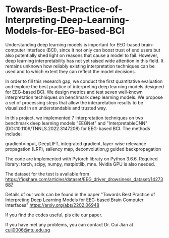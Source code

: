 # Towards-Best-Practice-of-Interpreting-Deep-Learning-Models-for-EEG-based-BCI
Understanding deep learning models is important for EEG-based brain-computer interface (BCI), since it not only can boost trust of end users but also potentially shed light on reasons that cause a model to fail. However, deep learning interpretability has not yet raised wide attention in this field. It remains unknown how reliably existing interpretation techniques can be used and to which extent they can reflect the model decisions. 

In order to fill this research gap, we conduct the first quantitative evaluation and explore the best practice of interpreting deep learning models designed for EEG-based BCI. We design metrics and test seven well-known interpretation techniques on benchmark deep learning models. We propose a set of processing steps that allow the interpretation results to be visualized in an understandable and trusted way.

In this project, we implemented 7 interpretation techniques on two benchmark deep learning models "EEGNet" and "InterpretableCNN" (DOI:10.1109/TNNLS.2022.3147208) for EEG-based BCI. The methods include:
    
gradient×input, 
DeepLIFT, 
integrated gradient, 
layer-wise relevance propagation (LRP),
saliency map, 
deconvolution,g
guided backpropagation

The code are implemented with Pytorch libraty on Python 3.6.6.
Required library: torch, scipy, numpy, matplotlib, mne.
Nvidia GPU is also needed. 

The dataset for the test is available from 
https://figshare.com/articles/dataset/EEG_driver_drowsiness_dataset/14273687

Details of our work can be found in the paper 
"Towards Best Practice of Interpreting Deep Learning Models for EEG-based Brain Computer Interfaces"
https://arxiv.org/abs/2202.06948

If you find the codes useful, pls cite our paper.

If you have met any problems, you can contact Dr. Cui Jian at cuij0006@ntu.edu.sg



